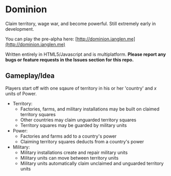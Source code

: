 # Dominion
Claim territory, wage war, and become powerful. Still extremely early in development.
  
You can play the pre-alpha here: [http://dominion.ianglen.me](http://dominion.ianglen.me)
  
 Written entirely in HTML5/Javascript and is multiplatform. __Please report any bugs or feature requests in the Issues section for this repo.__
  
## Gameplay/Idea
Players start off with one sqaure of territory in his or her 'country' and _x_ units of Power.  

* Territory:
	* Factories, farms, and military installations may be built on claimed territory squares
	* Other countries may claim unguarded territory squares
	* Territory squares may be guarded by military units
* Power:
	* Factories and farms add to a country's power
	* Claiming territory squares deducts from a country's power
* Military:
	* Military installations create and repair military units
	* Military units can move between territory units
	* Military units automatically claim unclaimed and unguarded territory units